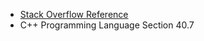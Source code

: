 - [Stack Overflow Reference](https://stackoverflow.com/questions/7114043/random-number-generation-in-c11-how-to-generate-how-does-it-work)
- C++ Programming Language Section 40.7
